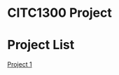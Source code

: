 # CITC1300 Project

<h1>Project List</h1>

<a href="project1/index.html" target="_blank">Project 1</a>
